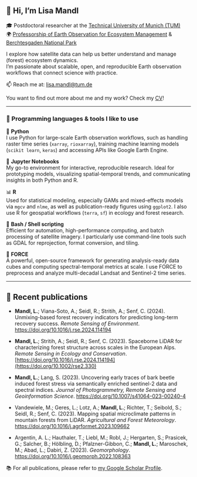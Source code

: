 ## 👋 Hi, I’m Lisa Mandl

🎓 Postdoctoral researcher at the [Technical University of Munich (TUM)](https://www.tum.de)  
🌍 [Professorship of Earth Observation for Ecosystem Management](https://www.lss.ls.tum.de/en/eoem/start/) & [Berchtesgaden National Park](https://www.nationalpark-berchtesgaden.bayern.de)  

I explore how satellite data can help us better understand and manage (forest) ecosystem dynamics.  
I’m passionate about scalable, open, and reproducible Earth observation workflows that connect science with practice.

📫 Reach me at: lisa.mandl@tum.de  

You want to find out more about me and my work? Check my [CV](https://syncandshare.lrz.de/getlink/fi69xoHei8w2hHs7tLV8GR/CV_Mandl_jul2025.pdf)!

---

### 🧠 Programming languages & tools I like to use

🐍 **Python**  
I use Python for large-scale Earth observation workflows, such as handling raster time series (`xarray`, `rioxarray`), training machine learning models (`scikit learn`, `keras`) and accessing APIs like Google Earth Engine.

📓 **Jupyter Notebooks**  
My go-to environment for interactive, reproducible research. Ideal for prototyping models, visualizing spatial-temporal trends, and communicating insights in both Python and R.

📊 **R**  
Used for statistical modeling, especially GAMs and mixed-effects models via `mgcv` and `nlme`, as well as publication-ready figures using `ggplot2`. I also use R for geospatial workflows (`terra`, `sf`) in ecology and forest research.

🐚 **Bash / Shell scripting**  
Efficient for automation, high-performance computing, and batch processing of satellite imagery. I particularly use command-line tools such as GDAL for reprojection, format conversion, and tiling.

🚀 **FORCE**  
A powerful, open-source framework for generating analysis-ready data cubes and computing spectral-temporal metrics at scale. I use FORCE to preprocess and analyze multi-decadal Landsat and Sentinel-2 time series.

---

## 📝 Recent publications  
- **Mandl, L.**; Viana-Soto, A.; Seidl, R.; Stritih, A.; Senf, C. (2024). Unmixing-based forest recovery indicators for predicting long-term recovery success. *Remote Sensing of Environment*. https://doi.org/10.1016/j.rse.2024.114194
  
- **Mandl, L.**; Stritih, A.; Seidl, R.; Senf, C. (2023). Spaceborne LiDAR for characterizing forest structure across scales in the European Alps. *Remote Sensing in Ecology and Conservation*. [https://doi.org/10.1016/j.rse.2024.114194](https://doi.org/10.1002/rse2.330)
  
- **Mandl, L.**; Lang, S. (2023). Uncovering early traces of bark beetle induced forest stress via semantically enriched sentinel-2 data and spectral indices. *Journal of Photogrammetry, Remote Sensing and Geoinformation Science*. https://doi.org/10.1007/s41064-023-00240-4
  
- Vandewiele, M.; Geres, L.; Lotz, A.; **Mandl, L.**; Richter, T.; Seibold, S.; Seidl, R.; Senf, C. (2023). Mapping spatial microclimate patterns in mountain forests from LiDAR. *Agricultural and Forest Meteorology*. https://doi.org/10.1016/j.agrformet.2023.109662
  
- Argentin, A. L.; Hauthaler, T.; Liebl, M.; Robl, J.; Hergarten, S.; Prasicek, G.; Salcher, B.; Hölbling, D.; Pfalzner-Gibbon, C.; **Mandl, L.**; Maroschek, M.; Abad, L.; Dabiri, Z. (2023). *Geomorphology*. https://doi.org/10.1016/j.geomorph.2022.108363

📚 For all publications, please refer to [my Google Scholar Profile](https://scholar.google.com/citations?user=QQZZr_0AAAAJ&hl=de).

<!---
lisamandl/lisamandl is a ✨ special ✨ repository because its `README.md` (this file) appears on your GitHub profile.
Click the Preview link to see how it looks live.
--->

